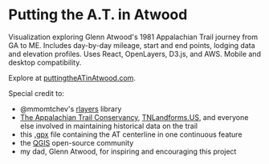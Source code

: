 # Putting the A.T. in Atwood

Visualization exploring Glenn Atwood's 1981 Appalachian Trail journey from GA to ME. Includes day-by-day mileage, start and end points, lodging data and elevation profiles. Uses React, OpenLayers, D3.js, and AWS. Mobile and desktop compatibility. 

Explore at [puttingtheATinAtwood.com](https://puttingtheatinatwood.com).

Special credit to:
- @mmomtchev's [rlayers](https://github.com/mmomtchev/rlayers) library
- [The Appalachian Trail Conservancy](https://appalachiantrail.org/), [TNLandforms.US](https://tnlandforms.us/at/index.php), and everyone else involved in maintaining historical data on the trail
- this [.gpx](https://hiking.waymarkedtrails.org/#route?id=156553&type=relation&map=5.0/40.4745/-76.5828) file containing the AT centerline in one continuous feature
- the [QGIS](https://www.qgis.org/en/site/index.html) open-source community
- my dad, Glenn Atwood, for inspiring and encouraging this project
